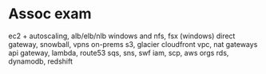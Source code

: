 # Assoc exam

ec2 + autoscaling, alb/elb/nlb
windows and nfs, fsx (windows)
direct gateway, snowball, vpns on-prems
s3, glacier
cloudfront
vpc, nat gateways
api gateway, lambda, 
route53
sqs, sns, swf
iam, scp, aws orgs
rds, dynamodb, redshift
